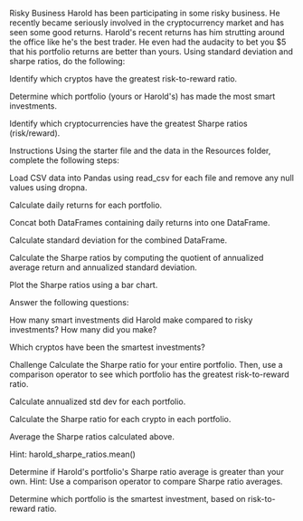 Risky Business
Harold has been participating in some risky business. He recently became seriously involved in the cryptocurrency market and has seen some good returns. Harold's recent returns has him strutting around the office like he's the best trader. He even had the audacity to bet you $5 that his portfolio returns are better than yours.
Using standard deviation and sharpe ratios, do the following:


Identify which cryptos have the greatest risk-to-reward ratio.


Determine which portfolio (yours or Harold's) has made the most smart investments.


Identify which cryptocurrencies have the greatest Sharpe ratios (risk/reward).



Instructions
Using the starter file and the data in the Resources folder, complete the following steps:


Load CSV data into Pandas using read_csv for each file and remove any null values using dropna.


Calculate daily returns for each portfolio.


Concat both DataFrames containing daily returns into one DataFrame.


Calculate standard deviation for the combined DataFrame.


Calculate the Sharpe ratios by computing the quotient of annualized average return and annualized standard deviation.


Plot the Sharpe ratios using a bar chart.


Answer the following questions:


How many smart investments did Harold make compared to risky investments? How many did you make?


Which cryptos have been the smartest investments?





Challenge
Calculate the Sharpe ratio for your entire portfolio. Then, use a comparison operator to see which portfolio has the greatest risk-to-reward ratio.


Calculate annualized std dev for each portfolio.


Calculate the Sharpe ratio for each crypto in each portfolio.


Average the Sharpe ratios calculated above.


Hint: harold_sharpe_ratios.mean()


Determine if Harold's portfolio's Sharpe ratio average is greater than your own. Hint: Use a comparison operator to compare Sharpe ratio averages.


Determine which portfolio is the smartest investment, based on risk-to-reward ratio.


